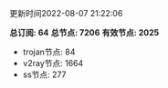 更新时间2022-08-07 21:22:06

**总订阅: 64**
**总节点: 7206**
**有效节点: 2025**
- trojan节点: 84
- v2ray节点: 1664
- ss节点: 277
